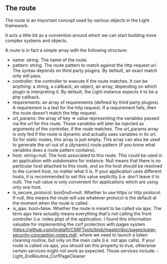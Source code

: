 The route
---------

The route is an important concept used by various objects in the Light framework.

It acts a little bit as a convention around which we can start building more complex systems and objects.


A route is in fact a simple array with the following structure:

- name: string. The name of the route.
- pattern: string. The route pattern to match against the http request uri.
     The syntax depends on third party plugins.
     By default, an exact match only will pass.
- controller: the controller to execute if the route matches. 
            It can be anything: a string, a callback, an object, an array, depending on which plugin is interpreting it.
            By default, the Light instance expects it to be a php callback. 
- requirements: an array of requirements (defined by third party plugins). A requirement is a test for the http request.
                If a requirement fails, then the route doesn't match the http request.
- url_params: the array of key => value representing the variables passed via the url for this route.
             Those variables will later be injected as arguments of the controller, if the route matches.
             The url_params array is only fed if the route is dynamic and actually uses variables in its url.
             So for static routes, this array is just empty. 
             This array can also be used to generate the url out of a (dynamic) route pattern (if you know what variables does a 
             route pattern contains).
- host: string=null. The host associated to this route. This could be used in an application with subdomains for instance.
    Null means that there is no particular host attached to this route, and so the host should be resolved to the current host,
    no matter what it is. If your application uses different hosts, it is recommended to set this value explicitly (i.e. don't leave
    it to null). The null value is only convenient for applications which are using only one host. 
- is_secure_protocol: bool|null=null. Whether to use https or http protocol. If null, this means the route will use whatever 
    protocol is the default at the moment when the route is called.  
- is_ajax: bool=false. Whether the route is meant to be called via ajax. The term ajax here actually means everything that's not
        calling the front controller (i.e. index.php) of the application.
        I found this information valuable for implementing the csrf protection with pages system (https://github.com/lingtalfi/CSRFTools/blob/master/doc/pages/page-security-conception-notes.md),
        where we need to launch a token cleaning routine, but only on the main calls (i.e. not ajax calls). 
        If your route is called via ajax, you should set this property to true, otherwise certain services might not work as expected.
        Those services include:
            - Light_EndRoutine_CsrfPageCleaner